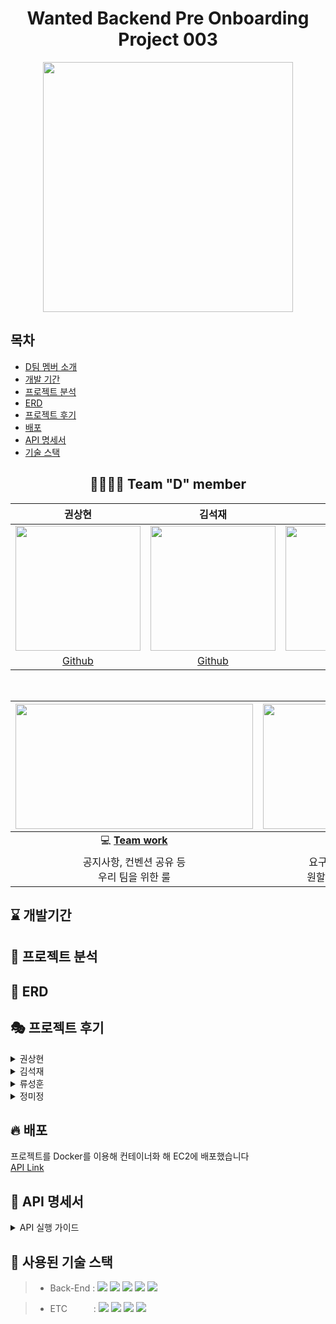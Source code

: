 <div align="center">

  # Wanted Backend Pre Onboarding Project 003
 

  <img width="400" src="https://user-images.githubusercontent.com/72593394/167660736-32c28f81-39f0-43d2-9797-6e74b73b53a7.jpg">

</div>

## 목차
- [D팀 멤버 소개](#-team-d-member)  
- [개발 기간](#-개발기간)  
- [프로젝트 분석](#-프로젝트-분석)
- [ERD](#-erd)  
- [프로젝트 후기](#-프로젝트-후기)  
- [배포](#-배포)
- [API 명세서](#-api-명세서)
- [기술 스택](#-사용된-기술-스택)  

<div align="center">  

## 👨‍👨‍👦‍👦 Team "D" member  
  
  |권상현|김석재|류성훈|정미정|  
  |:------:|:------:|:------:|:------:|  
  |<img src="https://avatars.githubusercontent.com/u/39396492?v=4" width="200"/> | <img src="https://avatars.githubusercontent.com/u/86823305?v=4" width="200"/> | <img src="https://avatars.githubusercontent.com/u/72593394?v=4" width="200"/> |<img src="https://avatars.githubusercontent.com/u/86827063?v=4" width="200"/> |      
  |[Github](https://github.com/gshduet)|[Github](https://github.com/Cloudblack)|[Github](https://github.com/rsh1994)|[Github](https://github.com/nxxxtyetdecided)|  
  
  <br>


  
|<img height="200" width="380" src="https://retaintechnologies.com/wp-content/uploads/2020/04/Project-Management-Mantenimiento-1.jpg">|<img height="200" width="330" src="https://encrypted-tbn0.gstatic.com/images?q=tbn:ANd9GcTGElLjafMUhHglmqwh9lRh_sVzOCQyBiPNfQ&usqp=CAU">|
|:------:|:------:|
|💻 [**Team work**](https://mature-citron-a04.notion.site/Wanted_Pre_Onboarding-6af013e2bb3b43739cebc641de4ff558)  | 📒 [**Project page**](https://mature-citron-a04.notion.site/3-95c29457557b4984a4c00ab9b1bb3769)|
|공지사항, 컨벤션 공유 등<br> 우리 팀을 위한 룰 |요구사항 분석, 정보 공유 및<br> 원할한 프로젝트를 위해 사용|

  </div> 

## ⌛ 개발기간
  
## 💭 프로젝트 분석

## 🚥 ERD

## 🎭 프로젝트 후기
<details>
  <summary>권상현</summary>
<div markdown="1">

- 여기에 쓰세요
</div>
</details>

<details>
  <summary>김석재</summary>
<div markdown="1">

- 여기에 쓰세요
</div>
</details>

<details>
  <summary>류성훈</summary>
<div markdown="1">

- 여기에 쓰세요
</div>
</details>

<details>
  <summary>정미정</summary>
<div markdown="1">

- 여기에 쓰세요
</div>
</details>

## 🔥 배포
프로젝트를 Docker를 이용해 컨테이너화 해 EC2에 배포했습니다  
[API Link](http://13.125.251.226/api/research)

## 🎫 API 명세서

<details>
  <summary>API 실행 가이드</summary>
<div markdown="1">

- 여기에 쓰세요
</div>
</details>
 

## 🧹 사용된 기술 스택
  
  > - Back-End :  <img src="https://img.shields.io/badge/Python 3.10-3776AB?style=flat&logo=Python&logoColor=white"/>&nbsp;<img src="https://img.shields.io/badge/Django 4.0.4-092E20?style=flat&logo=Django&logoColor=white"/>&nbsp;<img src="https://img.shields.io/badge/mysql 5.0-1b9e41?style=flat&logo=Mysql&logoColor=white"/>&nbsp;<img src="https://img.shields.io/badge/Django_rest_freamwork 3.13.1-009287?style=flat&logo=Django-rest-freamwork&logoColor=white"/>&nbsp;<img src="https://img.shields.io/badge/Docker 20.10.14-2496ED?style=flat&logo=docker&logoColor=white"/>

> - ETC　　　:  <img src="https://img.shields.io/badge/Git-F05032?style=flat-badge&logo=Git&logoColor=white"/>&nbsp;<img src="https://img.shields.io/badge/Github-181717?style=flat-badge&logo=Github&logoColor=white"/>&nbsp;<img src="https://img.shields.io/badge/Swagger-FF6C37?style=flat-badge&logo=Swagger&logoColor=white"/>&nbsp;<img src="https://img.shields.io/badge/AWS EC2-FF9900?style=flat-badge&logo=Amazon AWS&logoColor=white"/>
